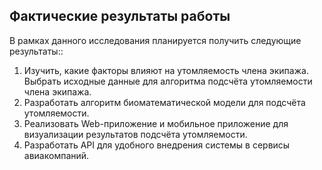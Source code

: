 ## Фактические результаты работы 
В рамках данного исследования планируется получить следующие результаты::
1. Изучить, какие факторы влияют на утомляемость члена экипажа. Выбрать исходные данные для алгоритма подсчёта утомляемости члена экипажа.
2. Разработать алгоритм биоматематической модели для подсчёта утомляемости.
3. Реализовать Web-приложение и мобильное приложение для визуализации результатов подсчёта утомляемости.
4. Разработать API для удобного внедрения системы в сервисы авиакомпаний.